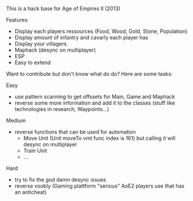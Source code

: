 This is a hack base for Age of Empires II (2013)

Features:
- Display each players ressources (Food, Wood, Gold, Stone, Population)
- Display amount of infantry and cavarly each player has
- Display your villagers
- Maphack (desync on multiplayer)
- ESP
- Easy to extend



Want to contribute but don't know what do do? Here are some tasks:

Easy
- use pattern scanning to get offssets for Main, Game and Maphack
- reverse some more information and add it to the classes (stuff like technologies in research, Waypoints...)

Medium
- reverse functions that can be used for automation
	- Move Unit (Unit moveTo vmt func index is 161) but calling it will desync on multiplayer
	- Train Unit
	- ... 

Hard
- try to fix the god damn desync issues
- reverse voobly (Gaming plattform "serious" AoE2 players use that has an anticheat) 